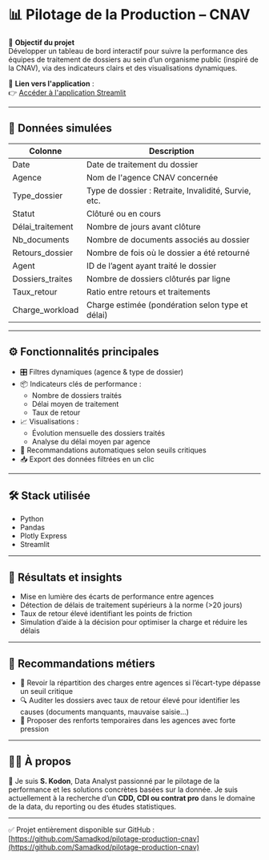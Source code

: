 # 📊 Pilotage de la Production – CNAV

🎯 **Objectif du projet**  
Développer un tableau de bord interactif pour suivre la performance des équipes de traitement de dossiers au sein d’un organisme public (inspiré de la CNAV), via des indicateurs clairs et des visualisations dynamiques.

🔗 **Lien vers l'application** :  
👉 [Accéder à l'application Streamlit](https://pilotage-appuction-cnav-aenhnxkzdjkwnqfcpcleid.streamlit.app/)

---

## 📁 Données simulées

| Colonne              | Description                                                        |
|----------------------|--------------------------------------------------------------------|
| Date                 | Date de traitement du dossier                                      |
| Agence               | Nom de l'agence CNAV concernée                                     |
| Type_dossier         | Type de dossier : Retraite, Invalidité, Survie, etc.               |
| Statut               | Clôturé ou en cours                                                |
| Délai_traitement     | Nombre de jours avant clôture                                      |
| Nb_documents         | Nombre de documents associés au dossier                            |
| Retours_dossier      | Nombre de fois où le dossier a été retourné                        |
| Agent                | ID de l’agent ayant traité le dossier                              |
| Dossiers_traites     | Nombre de dossiers clôturés par ligne                              |
| Taux_retour          | Ratio entre retours et traitements                                |
| Charge_workload      | Charge estimée (pondération selon type et délai)                   |
---

## ⚙️ Fonctionnalités principales

- 🎛️ Filtres dynamiques (agence & type de dossier)
- 📦 Indicateurs clés de performance :
  - Nombre de dossiers traités
  - Délai moyen de traitement
  - Taux de retour
- 📈 Visualisations :
  - Évolution mensuelle des dossiers traités
  - Analyse du délai moyen par agence
- 🧠 Recommandations automatiques selon seuils critiques
- 📥 Export des données filtrées en un clic

---

## 🛠️ Stack utilisée

- Python
- Pandas
- Plotly Express
- Streamlit

---

## 📌 Résultats et insights

- Mise en lumière des écarts de performance entre agences
- Détection de délais de traitement supérieurs à la norme (>20 jours)
- Taux de retour élevé identifiant les points de friction
- Simulation d’aide à la décision pour optimiser la charge et réduire les délais

---

## 💬 Recommandations métiers

- 📍 Revoir la répartition des charges entre agences si l’écart-type dépasse un seuil critique
- 🔍 Auditer les dossiers avec taux de retour élevé pour identifier les causes (documents manquants, mauvaise saisie…)
- 👥 Proposer des renforts temporaires dans les agences avec forte pression

---

## 🧑‍💼 À propos

👋 Je suis **S. Kodon**, Data Analyst passionné par le pilotage de la performance et les solutions concrètes basées sur la donnée. Je suis actuellement à la recherche d’un **CDD, CDI ou contrat pro** dans le domaine de la data, du reporting ou des études statistiques.

---

✅ Projet entièrement disponible sur GitHub :
[https://github.com/Samadkod/pilotage-production-cnav](https://github.com/Samadkod/pilotage-production-cnav)
